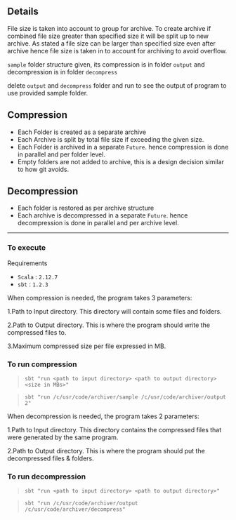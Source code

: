 ## Details
File size is taken into account to group for archive. To create archive if combined file size greater than specified size it will be split up to new archive. As stated a file size can be larger than specified size even after archive hence file size is taken in to account for archiving to avoid overflow.


`sample` folder structure given, its compression is in folder `output` and decompression is in folder `decompress`

 delete `output` and `decompress` folder and run to see the output of program to use provided sample folder.

## Compression
- Each Folder is created as a separate archive
- Each Archive is split by total file size if exceeding the given size.
- Each Folder is archived in a separate `Future`. hence compression is done in parallel and per folder level.
- Empty folders are not added to archive, this is a design decision similar to how git avoids.

## Decompression
- Each folder is restored as per archive structure
- Each archive is decompressed in a separate `Future`. hence decompression is done in parallel and per archive level.

____________


### To execute

Requirements

* `Scala` : `2.12.7`
* `sbt` : `1.2.3`


When compression is needed, the program takes 3 parameters:

1.Path to Input directory. This directory will contain some files and folders.

2.Path to Output directory. This is where the program should write the compressed files to.

3.Maximum compressed size per file expressed in MB.
 ### To run compression
 > `sbt "run <path to input directory> <path to output directory> <size in MBs>"`

 > `sbt "run /c/usr/code/archiver/sample /c/usr/code/archiver/output 2"`

When decompression is needed, the program takes 2 parameters:

1.Path to Input directory. This directory contains the compressed files that were generated by the same program.

2.Path to Output directory. This is where the program should put the decompressed files & folders.
### To run decompression
 > `sbt "run <path to input directory> <path to output directory>"`

 > `sbt "run /c/usr/code/archiver/output /c/usr/code/archiver/decompress"`
